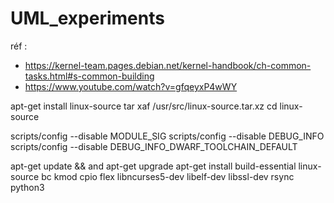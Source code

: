 # UML_experiments

réf :

- https://kernel-team.pages.debian.net/kernel-handbook/ch-common-tasks.html#s-common-building
- https://www.youtube.com/watch?v=gfqeyxP4wWY

  
apt-get install linux-source
tar xaf /usr/src/linux-source.tar.xz
cd linux-source

scripts/config --disable MODULE_SIG
scripts/config --disable DEBUG_INFO
scripts/config --disable DEBUG_INFO_DWARF_TOOLCHAIN_DEFAULT

apt-get update && and apt-get upgrade
apt-get install build-essential linux-source bc kmod cpio flex libncurses5-dev libelf-dev libssl-dev rsync python3



